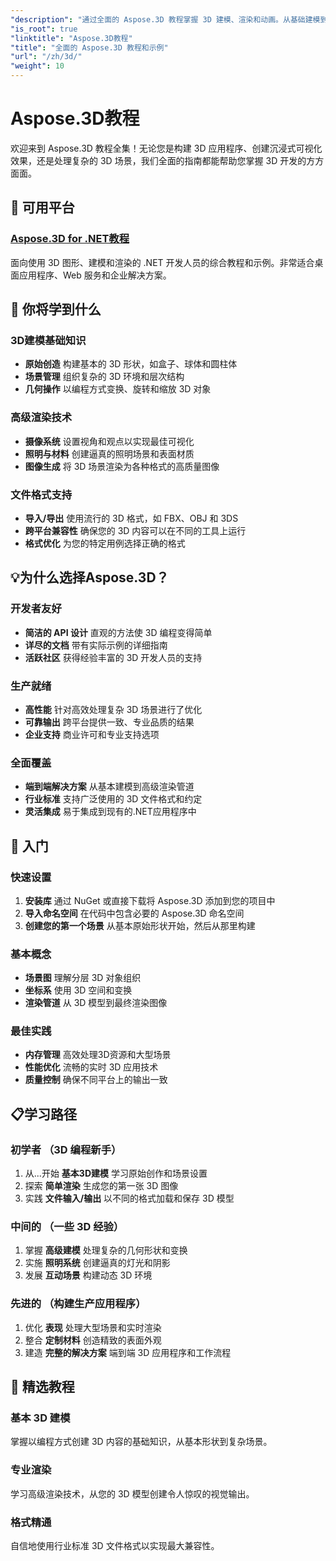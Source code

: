```yaml
---
"description": "通过全面的 Aspose.3D 教程掌握 3D 建模、渲染和动画。从基础建模到高级渲染技术。"
"is_root": true
"linktitle": "Aspose.3D教程"
"title": "全面的 Aspose.3D 教程和示例"
"url": "/zh/3d/"
"weight": 10
---
```


# Aspose.3D教程

欢迎来到 Aspose.3D 教程全集！无论您是构建 3D 应用程序、创建沉浸式可视化效果，还是处理复杂的 3D 场景，我们全面的指南都能帮助您掌握 3D 开发的方方面面。

## 🎯 可用平台

### [Aspose.3D for .NET教程](./net/)
面向使用 3D 图形、建模和渲染的 .NET 开发人员的综合教程和示例。非常适合桌面应用程序、Web 服务和企业解决方案。

## 🚀 你将学到什么

### **3D建模基础知识**
- **原始创造** 构建基本的 3D 形状，如盒子、球体和圆柱体
- **场景管理** 组织复杂的 3D 环境和层次结构  
- **几何操作** 以编程方式变换、旋转和缩放 3D 对象

### **高级渲染技术**
- **摄像系统** 设置视角和观点以实现最佳可视化
- **照明与材料** 创建逼真的照明场景和表面材质
- **图像生成** 将 3D 场景渲染为各种格式的高质量图像

### **文件格式支持**
- **导入/导出** 使用流行的 3D 格式，如 FBX、OBJ 和 3DS
- **跨平台兼容性** 确保您的 3D 内容可以在不同的工具上运行
- **格式优化** 为您的特定用例选择正确的格式

## 💡为什么选择Aspose.3D？

### **开发者友好**
- **简洁的 API 设计** 直观的方法使 3D 编程变得简单
- **详尽的文档** 带有实际示例的详细指南
- **活跃社区** 获得经验丰富的 3D 开发人员的支持

### **生产就绪**
- **高性能** 针对高效处理复杂 3D 场景进行了优化
- **可靠输出** 跨平台提供一致、专业品质的结果
- **企业支持** 商业许可和专业支持选项

### **全面覆盖**
- **端到端解决方案** 从基本建模到高级渲染管道
- **行业标准** 支持广泛使用的 3D 文件格式和约定
- **灵活集成** 易于集成到现有的.NET应用程序中

## 🔧 入门

### **快速设置**
1. **安装库** 通过 NuGet 或直接下载将 Aspose.3D 添加到您的项目中
2. **导入命名空间** 在代码中包含必要的 Aspose.3D 命名空间
3. **创建您的第一个场景** 从基本原始形状开始，然后从那里构建

### **基本概念**
- **场景图** 理解分层 3D 对象组织
- **坐标系** 使用 3D 空间和变换
- **渲染管道** 从 3D 模型到最终渲染图像

### **最佳实践**
- **内存管理** 高效处理3D资源和大型场景
- **性能优化** 流畅的实时 3D 应用技术
- **质量控制** 确保不同平台上的输出一致

## 📋学习路径

### **初学者** （3D 编程新手）
1. 从...开始 **基本3D建模** 学习原始创作和场景设置
2. 探索 **简单渲染** 生成您的第一张 3D 图像
3. 实践 **文件输入/输出** 以不同的格式加载和保存 3D 模型

### **中间的** （一些 3D 经验）
1. 掌握 **高级建模** 处理复杂的几何形状和变换
2. 实施 **照明系统** 创建逼真的灯光和阴影
3. 发展 **互动场景** 构建动态 3D 环境

### **先进的** （构建生产应用程序）
1. 优化 **表现** 处理大型场景和实时渲染
2. 整合 **定制材料** 创造精致的表面外观
3. 建造 **完整的解决方案** 端到端 3D 应用程序和工作流程

## 🌟 精选教程

### **基本 3D 建模**
掌握以编程方式创建 3D 内容的基础知识，从基本形状到复杂场景。

### **专业渲染**
学习高级渲染技术，从您的 3D 模型创建令人惊叹的视觉输出。

### **格式精通**
自信地使用行业标准 3D 文件格式以实现最大兼容性。